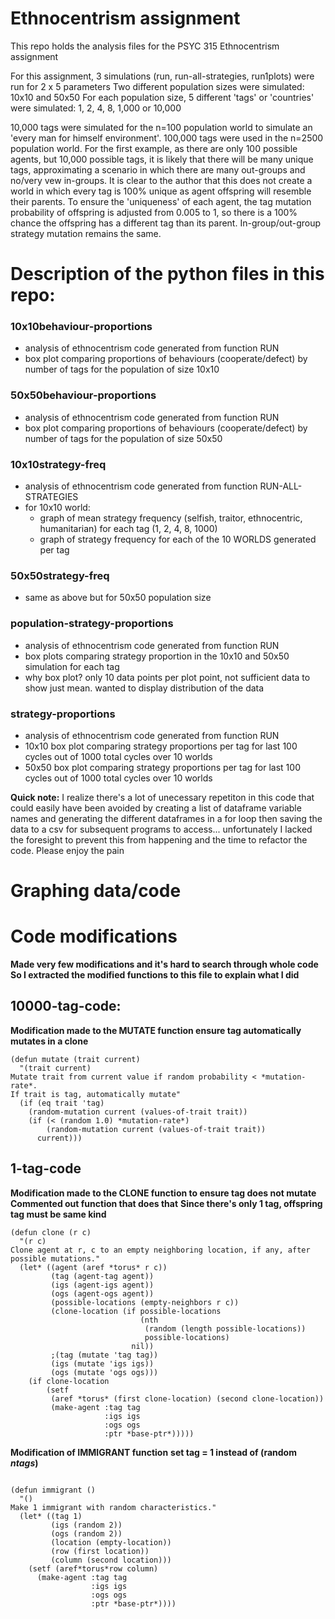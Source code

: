 # Ethnocentrism assignment

This repo holds the analysis files for the PSYC 315 Ethnocentrism assignment

For this assignment, 3 simulations (run, run-all-strategies, run1plots) were run for 2 x 5 parameters 
Two different population sizes were simulated: 10x10 and 50x50
For each population size, 5 different 'tags' or 'countries' were simulated: 1, 2, 4, 8, 1,000 or 10,000

10,000 tags were simulated for the n=100 population world to simulate an 'every man for himself environment'. 100,000 tags were used in the n=2500 population world. For the first example, as there are only 100 possible agents, but 10,000 possible tags, it is likely that there will be many unique tags, approximating a scenario in which there are many out-groups and no/very vew in-groups. 
It is clear to the author that this does not create a world in which every tag is 100% unique as agent offspring will resemble their parents.
To ensure the 'uniqueness' of each agent, the tag mutation probability of offspring is adjusted from 0.005 to 1, so there is a 100% chance the offspring has a different tag than its parent. In-group/out-group strategy mutation remains the same.

# Description of the python files in this repo:

### 10x10behaviour-proportions
- analysis of ethnocentrism code generated from function RUN
- box plot comparing proportions of behaviours (cooperate/defect) by number of tags for the population of size 10x10 

### 50x50behaviour-proportions
- analysis of ethnocentrism code generated from function RUN
- box plot comparing proportions of behaviours (cooperate/defect) by number of tags for the population of size 50x50 

### 10x10strategy-freq
- analysis of ethnocentrism code generated from function RUN-ALL-STRATEGIES
- for 10x10 world:
	- graph of mean strategy frequency (selfish, traitor, ethnocentric, humanitarian) for each tag (1, 2, 4, 8, 1000)
	- graph of strategy frequency for each of the 10 WORLDS generated per tag 

### 50x50strategy-freq
- same as above but for 50x50 population size

### population-strategy-proportions
- analysis of ethnocentrism code generated from function RUN
- box plots comparing strategy proportion in the 10x10 and 50x50 simulation for each tag 
- why box plot? only 10 data points per plot point, not sufficient data to show just mean. wanted to display distribution of the data

### strategy-proportions
- analysis of ethnocentrism code generated from function RUN
- 10x10 box plot comparing strategy proportions per tag for last 100 cycles out of 1000 total cycles over 10 worlds 
- 50x50 box plot comparing strategy proportions per tag for last 100 cycles out of 1000 total cycles over 10 worlds 


**Quick note:**
I realize there's a lot of unecessary repetiton in this code that could easily have been avoided by creating a list of dataframe variable names and generating the different dataframes in a for loop then saving the data to a csv for subsequent programs to access... unfortunately I lacked the foresight to prevent this from happening and the time to refactor the code. Please enjoy the pain

# Graphing data/code

# Code modifications
**Made very few modifications and it's hard to search through whole code**
**So I extracted the modified functions to this file to explain what I did**

## 10000-tag-code:

**Modification made to the MUTATE function ensure tag automatically mutates in a clone**

```
(defun mutate (trait current)
  "(trait current)
Mutate trait from current value if random probability < *mutation-rate*.
If trait is tag, automatically mutate"
  (if (eq trait 'tag)
    (random-mutation current (values-of-trait trait))
    (if (< (random 1.0) *mutation-rate*)
        (random-mutation current (values-of-trait trait))
      current)))
```

## 1-tag-code

**Modification made to the CLONE function to ensure tag does not mutate**
**Commented out function that does that**
**Since there's only 1 tag, offspring tag must be same kind**

```
(defun clone (r c)
  "(r c)
Clone agent at r, c to an empty neighboring location, if any, after possible mutations."
  (let* ((agent (aref *torus* r c))
         (tag (agent-tag agent))
         (igs (agent-igs agent))
         (ogs (agent-ogs agent))
         (possible-locations (empty-neighbors r c))
         (clone-location (if possible-locations
                             (nth 
                              (random (length possible-locations)) 
                              possible-locations)
                           nil))
         ;(tag (mutate 'tag tag))
         (igs (mutate 'igs igs))
         (ogs (mutate 'ogs ogs)))
    (if clone-location
        (setf 
         (aref *torus* (first clone-location) (second clone-location))
         (make-agent :tag tag
                     :igs igs
                     :ogs ogs
                     :ptr *base-ptr*)))))
```

**Modification of IMMIGRANT function**
**set tag = 1 instead of (random *ntags*)**

```

(defun immigrant ()
  "()
Make 1 immigrant with random characteristics."
  (let* ((tag 1)
         (igs (random 2))
         (ogs (random 2))
         (location (empty-location))
         (row (first location))
         (column (second location)))
    (setf (aref*torus*row column) 
      (make-agent :tag tag
                  :igs igs
                  :ogs ogs
                  :ptr *base-ptr*))))
```
